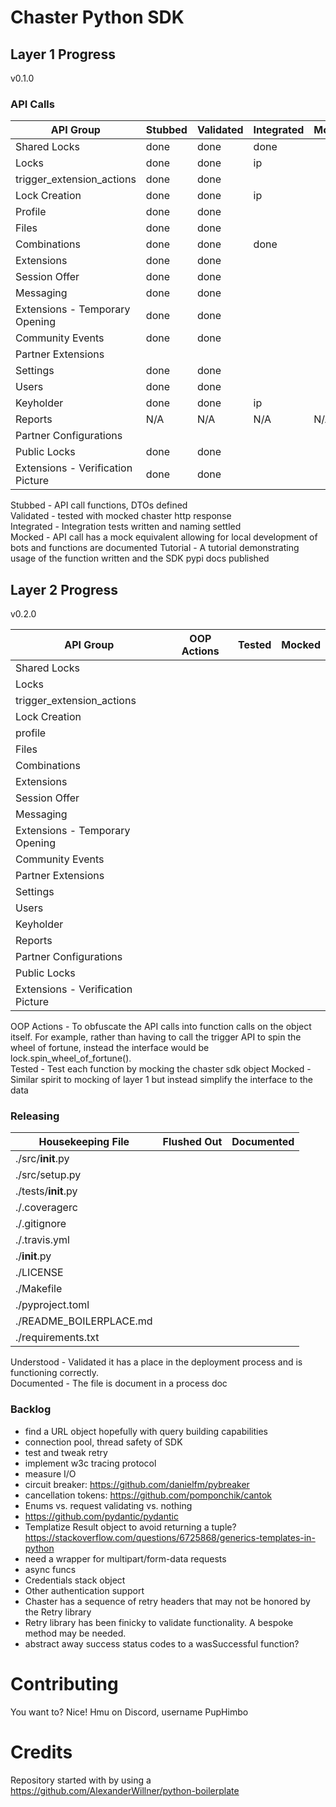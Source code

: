 # Chaster Python SDK

## Layer 1 Progress

v0.1.0

### API Calls

| API Group                         | Stubbed | Validated | Integrated | Mocked | Tutorial |
|-----------------------------------|---------|-----------|------------|--------|----------|
| Shared Locks                      | done    | done      | done       |        |
| Locks                             | done    | done      | ip         |        |
| trigger_extension_actions         | done    | done      |            |        |
| Lock Creation                     | done    | done      | ip         |        |
| Profile                           | done    | done      |            |        |
| Files                             | done    | done      |            |        |
| Combinations                      | done    | done      | done       |        |
| Extensions                        | done    | done      |            |        |
| Session Offer                     | done    | done      |            |        |
| Messaging                         | done    | done      |            |        |
| Extensions - Temporary Opening    | done    | done      |            |        |
| Community Events                  | done    | done      |            |        |
| Partner Extensions                |         |           |            |        |
| Settings                          | done    | done      |            |        |
| Users                             | done    | done      |            |        |
| Keyholder                         | done    | done      | ip         |        |
| Reports                           | N/A     | N/A       | N/A        | N/A    | N/A      |
| Partner Configurations            |         |           |            |        |
| Public Locks                      | done    | done      |            |        |
| Extensions - Verification Picture | done    | done      |            |        |

Stubbed - API call functions, DTOs defined<br>
Validated - tested with mocked chaster http response<br>
Integrated - Integration tests written and naming settled<br>
Mocked - API call has a mock equivalent allowing for local development of bots and functions are documented
Tutorial - A tutorial demonstrating usage of the function written and the SDK pypi docs published

## Layer 2 Progress

v0.2.0<br>

| API Group                         | OOP Actions | Tested | Mocked |
|-----------------------------------|-------------|--------|--------|
| Shared Locks                      |             |
| Locks                             |             |
| trigger_extension_actions         |             |
| Lock Creation                     |             |
| profile                           |             |
| Files                             |             |
| Combinations                      |             |
| Extensions                        |             |
| Session Offer                     |             |
| Messaging                         |             |
| Extensions - Temporary Opening    |             |
| Community Events                  |             |
| Partner Extensions                |             |
| Settings                          |             |
| Users                             |             |
| Keyholder                         |             |
| Reports                           |             |
| Partner Configurations            |             |
| Public Locks                      |             |
| Extensions - Verification Picture |             |

OOP Actions - To obfuscate the API calls into function calls on the object itself. For example, rather than having to
call
the trigger API to spin the wheel of fortune, instead the interface would be lock.spin_wheel_of_fortune().<br>
Tested - Test each function by mocking the chaster sdk object
Mocked - Similar spirit to mocking of layer 1 but instead simplify the interface to the data

### Releasing

| Housekeeping File       | Flushed Out | Documented |
|-------------------------|-------------|------------|
| ./src/__init__.py       |
| ./src/setup.py          |
| ./tests/__init__.py     |
| ./.coveragerc           |
| ./.gitignore            |
| ./.travis.yml           |
| ./__init__.py           |
| ./LICENSE               |
| ./Makefile              |
| ./pyproject.toml        |
| ./README_BOILERPLACE.md |
| ./requirements.txt      |

Understood - Validated it has a place in the deployment process and is functioning correctly.<br>
Documented - The file is document in a process doc

### Backlog

- find a URL object hopefully with query building capabilities
- connection pool, thread safety of SDK
- test and tweak retry
- implement w3c tracing protocol
- measure I/O
- circuit breaker: https://github.com/danielfm/pybreaker
- cancellation tokens: https://github.com/pomponchik/cantok
- Enums vs. request validating vs. nothing
- https://github.com/pydantic/pydantic
- Templatize Result object to avoid returning a
  tuple? https://stackoverflow.com/questions/6725868/generics-templates-in-python
- need a wrapper for multipart/form-data requests
- async funcs
- Credentials stack object
- Other authentication support
- Chaster has a sequence of retry headers that may not be honored by the Retry library
- Retry library has been finicky to validate functionality. A bespoke method may be needed.
- abstract away success status codes to a wasSuccessful function?

# Contributing

You want to? Nice! Hmu on Discord, username PupHimbo

# Credits

Repository started with by using a https://github.com/AlexanderWillner/python-boilerplate

